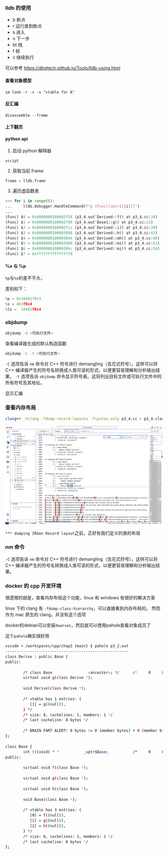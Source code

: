 ### lldb 的使用

- b 断点
- r 运行直到断点
- s 进入
- n 下一步
- bt 栈
- f 帧
- c 继续执行

可以参考 https://dbgtech.github.io/Tools/lldb-using.html

#### 查看对象模型

```lldb
im look -r -v -s "vtable for A"
```

#### 反汇编

```lldb
disassemble --frame
```

#### 上下翻页

#### python api

1. 启动 python 解释器

```lldb
script
```

2. 获取当前 frame

```py
frame = lldb.frame
```

3. 遍历虚函数表

```py
>>> for i in range(8):
...     lldb.debugger.HandleCommand(f"p (Func)(vptr1[{i}])")
...
(Func) $0 = 0x0000000100002f54 (p3_4.out`Derived::f() at p3_4.cc:34)
(Func) $1 = 0x0000000100002f90 (p3_4.out`Base1::g() at p3_4.cc:13)
(Func) $2 = 0x0000000100002fcc (p3_4.out`Derived::i() at p3_4.cc:39)
(Func) $3 = 0x0000000100003008 (p3_4.out`Derived::h() at p3_4.cc:43)
(Func) $4 = 0x0000000100003044 (p3_4.out`Derived::mh() at p3_4.cc:48)
(Func) $5 = 0x0000000100003080 (p3_4.out`Derived::mi() at p3_4.cc:52)
(Func) $6 = 0x00000001000030bc (p3_4.out`Derived::mj() at p3_4.cc:56)
(Func) $7 = 0xfffffffffffffff8
```

#### %x 与 %p

`%p`与`%x`的差不不大，

差别如下：

```cpp
%p = 0x10481f0c4
%x = 481f0c4
%lx =  10481f0c4
```

### objdump

```sh
objdump -d <可执行文件>
```

查看编译器生成的默认构造函数

```sh
objdump -C -t <可执行文件>
```

`-C` 选项告诉 `nm` 命令对 C++ 符号进行 demangling（去花式符号）。这样可以将 C++ 编译器产生的符号名转换成人类可读的形式，以便更容易理解和分析输出结果。
`-t` 选项告诉 `objdump` 命令显示符号表。这将列出目标文件或可执行文件中的所有符号及其地址。

显示汇编

### 查看内存布局

```sh
clang++ -Xclang -fdump-record-layouts -fsyntax-only p3_4.cc > p3_4.class
```

![class](./image/class.png)

`*** dumping IRGen Record layout`之前，正好有我们定义的类的布局

### nm 命令

`-C` 选项告诉 `nm` 命令对 C++ 符号进行 demangling（去花式符号）。这样可以将 C++ 编译器产生的符号名转换成人类可读的形式，以便更容易理解和分析输出结果。

### docker 的 cpp 开发环境

很遗憾的就是，查看内存布局这个功能，linux 和 windows 有很好的解决方案

linux 下的 clang 有 `-fdump-class-hierarchy`，可以直接看到内存布局的。
然而作为 mac 原生的 clang，并没有这个选项

docker的debian可以安装`dwarves`，然后就可以使用pahole查看对象成员了

这个`pahole`确实很好用

```sh
vscode ➜ /workspaces/cpp/chap3 (main) $ pahole p3_2.out 
-------------------------------------------------------
class Derive : public Base {
public:

        /* class Base                <ancestor>; */      /*     0     8 */
        virtual void g(class Derive *);

        void Derive(class Derive *);

        /* vtable has 1 entries: {
           [1] = g((null)), 
        } */
        /* size: 8, cachelines: 1, members: 1 */
        /* last cacheline: 8 bytes */

        /* BRAIN FART ALERT! 8 bytes != 0 (member bytes) + 0 (member bits) + 0 (byte holes) + 0 (bit holes), diff = 64 bits */
};

class Base {
        int ()(void) * *           _vptr$Base;           /*     0     8 */
public:

        virtual void f(class Base *);

        virtual void g(class Base *);

        virtual void h(class Base *);

        void Base(class Base *);

        /* vtable has 3 entries: {
           [0] = f((null)), 
           [1] = g((null)), 
           [2] = h((null)), 
        } */
        /* size: 8, cachelines: 1, members: 1 */
        /* last cacheline: 8 bytes */
};
```
